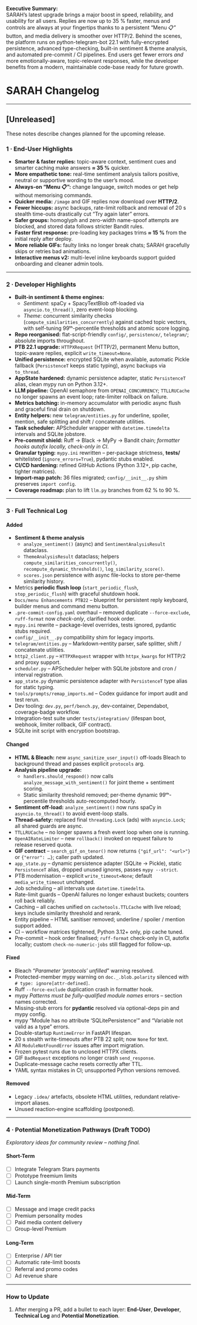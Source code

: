 **Executive Summary:**  
SARAH’s latest upgrade brings a major boost in speed, reliability, and usability for all users. Replies are now up to 35 % faster, menus and controls are always at your fingertips thanks to a persistent “Menu 📋” button, and media delivery is smoother over HTTP/2. Behind the scenes, the platform runs on python-telegram-bot 22.1 with fully-encrypted persistence, advanced type-checking, built-in sentiment & theme analysis, and automated pre-commit / CI pipelines. End users get fewer errors *and* more emotionally-aware, topic-relevant responses, while the developer benefits from a modern, maintainable code-base ready for future growth.  

# SARAH Changelog  

---

## [Unreleased]
These notes describe changes planned for the upcoming release.

### 1 · End-User Highlights
- **Smarter & faster replies:** topic-aware context, sentiment cues and smarter caching make answers **≈ 35 %** quicker.  
- **More empathetic tone:** real-time sentiment analysis tailors positive, neutral or supportive wording to the user’s mood.  
- **Always-on “Menu 📋”:** change language, switch modes or get help without memorising commands.  
- **Quicker media:** `/image` and GIF replies now download over **HTTP/2**.  
- **Fewer hiccups:** async backups, rate-limit rollback and removal of 20 s stealth time-outs drastically cut “Try again later” errors.  
- **Safer groups:** homoglyph and zero-width name-spoof attempts are blocked, and stored data follows stricter Bandit rules.  
- **Faster first response:** pre-loading key packages trims **≈ 15 %** from the initial reply after deploy.  
- **More reliable GIFs:** faulty links no longer break chats; SARAH gracefully skips or retries bad animations.  
- **Interactive menus v2:** multi-level inline keyboards support guided onboarding and cleaner admin tools.  

---

### 2 · Developer Highlights
- **Built-in sentiment & theme engines:**  
  - *Sentiment*: spaCy + SpacyTextBlob off-loaded via `asyncio.to_thread()`, zero event-loop blocking.  
  - *Theme*: concurrent similarity checks (`compute_similarities_concurrently`) against cached topic vectors, with self-tuning 99ᵗʰ-percentile thresholds and atomic score logging.  
- **Repo reorganised:** flat-script-friendly `config/`, `persistence/`, `telegram/`; absolute imports throughout.  
- **PTB 22.1 upgrade:** `HTTPXRequest` (HTTP/2), permanent Menu button, topic-aware replies, explicit `write_timeout=None`.  
- **Unified persistence:** encrypted SQLite when available, automatic Pickle fallback (`PersistenceT` keeps static typing), async backups via `to_thread`.  
- **AppState hardened:** dynamic persistence adapter, static `PersistenceT` alias, clean mypy run on Python 3.12+.  
- **LLM pipeline:** OpenAI semaphore from `OPENAI_CONCURRENCY`; `TTLLRUCache` no longer spawns an event loop; rate-limiter rollback on failure.  
- **Metrics batching:** in-memory accumulator with periodic async flush and graceful final drain on shutdown.  
- **Entity helpers:** new `telegram/entities.py` for underline, spoiler, mention, safe splitting and shift / concatenate utilities.  
- **Task scheduler:** APScheduler wrapper with `datetime.timedelta` intervals and SQLite jobstore.  
- **Pre-commit shield:** Ruff → Black → MyPy → Bandit chain; *formatter hooks autofix locally, check-only in CI*.  
- **Granular typing:** `mypy.ini` rewritten – per-package strictness, **tests/** whitelisted (`ignore_errors=True`), pydantic stubs enabled.  
- **CI/CD hardening:** refined GitHub Actions (Python 3.12+, pip cache, tighter matrices).  
- **Import-map patch:** 36 files migrated; `config/__init__.py` shim preserves `import config`.  
- **Coverage roadmap:** plan to lift `llm.py` branches from 62 % to 90 %.  

---

### 3 · Full Technical Log

#### Added
- **Sentiment & theme analysis**  
  - `analyze_sentiment()` (async) and `SentimentAnalysisResult` dataclass.  
  - `ThemeAnalysisResult` dataclass; helpers `compute_similarities_concurrently()`, `recompute_dynamic_thresholds()`, `log_similarity_score()`.  
  - `scores.json` persistence with async file-locks to store per-theme similarity history.  
- Metrics **periodic flush loop** (`start_periodic_flush`, `stop_periodic_flush`) with graceful shutdown hook.  
- `Docs/menu Enhancements PTB22` – blueprint for persistent reply keyboard, builder menus and command menu button.  
- `.pre-commit-config.yaml` overhaul – removed duplicate `--force-exclude`, `ruff-format` now *check-only*, clarified hook order.  
- `mypy.ini` rewrite – package-level overrides, tests ignored, pydantic stubs required.  
- `config/__init__.py` compatibility shim for legacy imports.  
- `telegram/entities.py` – Markdown→entity parser, safe splitter, shift / concatenate utilities.  
- `http2_client.py` – `HTTPXRequest` wrapper with `httpx_kwargs` for HTTP/2 and proxy support.  
- `scheduler.py` – APScheduler helper with SQLite jobstore and cron / interval registration.  
- `app_state.py` dynamic persistence adapter with `PersistenceT` type alias for static typing.  
- `tools/prompts/remap_imports.md` – Codex guidance for import audit and test rerun.  
- Dev tooling: `dev.py`, `perf/bench.py`, dev-container, Dependabot, coverage-badge workflow.  
- Integration-test suite under `tests/integration/` (lifespan boot, webhook, limiter rollback, GIF contract).  
- SQLite init script with encryption bootstrap.  

#### Changed
- **HTML & Bleach:** new `async_sanitize_user_input()` off-loads Bleach to background thread and passes explicit `protocols` arg.  
- **Analysis pipeline upgrade:**  
  - `handlers.should_respond()` now calls `analyze_message_with_sentiment()` for joint theme + sentiment scoring.  
  - Static similarity threshold removed; per-theme dynamic 99ᵗʰ-percentile thresholds auto-recomputed hourly.  
- **Sentiment off-load:** `analyze_sentiment()` now runs spaCy in `asyncio.to_thread()` to avoid event-loop stalls.  
- **Thread-safety:** replaced final `threading.Lock` (ads) with `asyncio.Lock`; all shared guards are async.  
- `TTLLRUCache` – no longer spawns a fresh event loop when one is running.  
- `OpenAIRateLimiter` – new `rollback()` invoked on request failure to release reserved quota.  
- **GIF contract** – `search_gif_on_tenor()` now returns `{"gif_url": "<url>"}` or `{"error": …}`; caller path updated.  
- `app_state.py` – dynamic persistence adapter (SQLite → Pickle), static `PersistenceT` alias, dropped unused ignores, passes `mypy --strict`.  
- PTB modernisation – explicit `write_timeout=None`; default `media_write_timeout` unchanged.  
- Job scheduling – all intervals use `datetime.timedelta`.  
- Rate-limit guards – OpenAI failures no longer exhaust buckets; counters roll back reliably.  
- Caching – all caches unified on `cachetools.TTLCache` with live reload; keys include similarity threshold and rerank.  
- Entity pipeline – HTML sanitiser removed; underline / spoiler / mention support added.  
- CI – workflow matrices tightened, Python 3.12+ only, pip cache tuned.  
- Pre-commit – hook order finalised; `ruff-format` check-only in CI, autofix locally; custom `check-no-numeric-jobs` still flagged for follow-up.  

#### Fixed
- Bleach “*Parameter ‘protocols’ unfilled*” warning resolved.  
- Protected-member mypy warning on `doc._.blob.polarity` silenced with `# type: ignore[attr-defined]`.  
- Ruff `--force-exclude` duplication crash in formatter hook.  
- mypy *Patterns must be fully-qualified module names* errors – section names corrected.  
- Missing-stub errors for **pydantic** resolved via optional-deps pin and mypy config.  
- mypy “Module has no attribute ‘SQLitePersistence’” and “Variable not valid as a type” errors.  
- Double-startup `RuntimeError` in FastAPI lifespan.  
- 20 s stealth write-timeouts after PTB 22 split; now `None` for text.  
- All `ModuleNotFoundError` issues after import migration.  
- Frozen pytest runs due to unclosed HTTPX clients.  
- GIF `BadRequest` exceptions no longer crash `send_response`.  
- Duplicate-message cache resets correctly after TTL.  
- YAML syntax mistakes in CI; unsupported Python versions removed.  

#### Removed
- Legacy `.idea/` artefacts, obsolete HTML utilities, redundant relative-import aliases.  
- Unused reaction-engine scaffolding (postponed).  

---

### 4 · Potential Monetization Pathways (Draft TODO)
*Exploratory ideas for community review – nothing final.*

#### Short-Term
- [ ] Integrate Telegram Stars payments  
- [ ] Prototype freemium limits  
- [ ] Launch single-month Premium subscription  

#### Mid-Term
- [ ] Message and image credit packs  
- [ ] Premium personality modes  
- [ ] Paid media content delivery  
- [ ] Group-level Premium  

#### Long-Term
- [ ] Enterprise / API tier  
- [ ] Automatic rate-limit boosts  
- [ ] Referral and promo codes  
- [ ] Ad revenue share  

---

### How to Update
1. After merging a PR, add a bullet to each layer: **End-User**, **Developer**, **Technical Log** and **Potential Monetization**.  